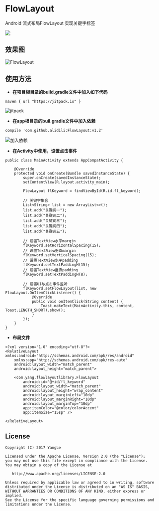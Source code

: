 # FlowLayout
Android 流式布局FlowLayout 实现关键字标签

[![](https://img.shields.io/badge/JitPack.io-v1.2-green.svg)](https://jitpack.io/#alidili/FlowLayout)

## 效果图

![FlowLayout](http://img.blog.csdn.net/20161011110254828)

## 使用方法

- **在项目根目录的build.gradle文件中加入如下代码**

```
maven { url "https://jitpack.io" }
```

![jitpack](http://img.blog.csdn.net/20161017154320407)

- **在app根目录的buil.gradle文件中加入依赖**

```
compile 'com.github.alidili:FlowLayout:v1.2'
```

![加入依赖](http://img.blog.csdn.net/20161017154348181)

- **在Activity中使用，设置点击事件**

```
public class MainActivity extends AppCompatActivity {

    @Override
    protected void onCreate(Bundle savedInstanceState) {
        super.onCreate(savedInstanceState);
        setContentView(R.layout.activity_main);

        FlowLayout flKeyword = findViewById(R.id.fl_keyword);

        // 关键字集合
        List<String> list = new ArrayList<>();
        list.add("关键词一");
        list.add("关键词二");
        list.add("关键词三");
        list.add("关键词四");
        list.add("关键词五");

        // 设置TextView水平margin
        flKeyword.setHorizontalSpacing(15);
        // 设置TextView垂直margin
        flKeyword.setVerticalSpacing(15);
        // 设置TextView水平padding
        flKeyword.setTextPaddingH(15);
        // 设置TextView垂直padding
        flKeyword.setTextPaddingH(8);

        // 设置UI与点击事件监听
        flKeyword.setFlowLayout(list, new FlowLayout.OnItemClickListener() {
            @Override
            public void onItemClick(String content) {
                Toast.makeText(MainActivity.this, content, Toast.LENGTH_SHORT).show();
            }
        });
    }
}
```

- **布局文件**

```
<?xml version="1.0" encoding="utf-8"?>
<RelativeLayout xmlns:android="http://schemas.android.com/apk/res/android"
    xmlns:app="http://schemas.android.com/apk/res-auto"
    android:layout_width="match_parent"
    android:layout_height="match_parent">

    <com.yang.flowlayoutlibrary.FlowLayout
        android:id="@+id/fl_keyword"
        android:layout_width="match_parent"
        android:layout_height="wrap_content"
        android:layout_marginLeft="10dp"
        android:layout_marginRight="10dp"
        android:layout_marginTop="10dp"
        app:itemColor="@color/colorAccent"
        app:itemSize="15sp" />

</RelativeLayout>
```

## License

```
Copyright (C) 2017 YangLe

Licensed under the Apache License, Version 2.0 (the "License");
you may not use this file except in compliance with the License.
You may obtain a copy of the License at

   http://www.apache.org/licenses/LICENSE-2.0

Unless required by applicable law or agreed to in writing, software
distributed under the License is distributed on an "AS IS" BASIS,
WITHOUT WARRANTIES OR CONDITIONS OF ANY KIND, either express or implied.
See the License for the specific language governing permissions and
limitations under the License.
```
